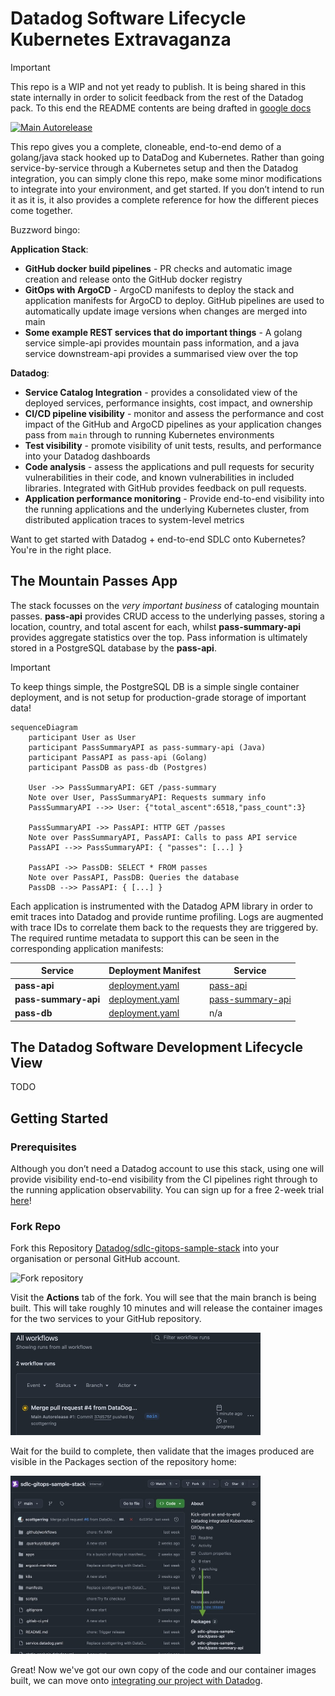 # Datadog Software Lifecycle Kubernetes Extravaganza

> [!IMPORTANT]  
> This repo is a WIP and not yet ready to publish. It is being shared in this state internally in order to solicit feedback from the rest of the Datadog pack. To this end the README contents are being drafted in [google docs](https://docs.google.com/document/d/15buq4OED_VnvwBYKxPEYT5aJ7PPrlLhL_kCZUiOBOpk/edit?usp=sharing)

[![Main Autorelease](https://github.com/datadog/sdlc-gitops-sample-stack/actions/workflows/main-autorelease.yaml/badge.svg)](https://github.com/datadog/sdlc-gitops-sample-stack/actions/workflows/main-autorelease.yaml)

This repo gives you a complete, cloneable, end-to-end demo of a golang/java stack hooked up to DataDog and Kubernetes. Rather than going service-by-service through a Kubernetes setup and then the Datadog integration, you can simply clone this repo, make some minor modifications to integrate into your environment, and get started. If you don’t intend to run it as it is, it also provides a complete reference for how the different pieces come together. 

Buzzword bingo:

**Application Stack**:
- **GitHub docker build pipelines** - PR checks and automatic image creation and release onto the GitHub docker registry
- **GitOps with ArgoCD** - ArgoCD manifests to deploy the stack and application manifests for ArgoCD to deploy. GitHub pipelines are used to automatically update image versions when changes are merged into main
- **Some example REST services that do important things** - A golang service simple-api provides mountain pass information, and a java service downstream-api provides a summarised view over the top

**Datadog**:
- **Service Catalog Integration** - provides a consolidated view of the deployed services, performance insights, cost impact, and ownership
- **CI/CD pipeline visibility** - monitor and assess the performance and cost impact of the GitHub and ArgoCD pipelines as your application changes pass from `main` through to running Kubernetes environments
- **Test visibility** - promote visibility of unit tests, results, and performance into your Datadog dashboards
- **Code analysis** - assess the applications and pull requests for security vulnerabilities in their code, and known vulnerabilities in included libraries. Integrated with GitHub provides feedback on pull requests.
- **Application performance monitoring** - Provide end-to-end visibility into the running applications and the underlying Kubernetes cluster, from distributed application traces to system-level metrics

Want to get started with Datadog + end-to-end SDLC onto Kubernetes? You're in the right place.


## The Mountain Passes App 

The stack focusses on the _very important business_ of cataloging mountain passes. **pass-api** provides CRUD access to the underlying passes, storing a location, country, and total ascent for each, whilst **pass-summary-api** provides aggregate statistics over the top. Pass information is ultimately stored in a PostgreSQL database by the **pass-api**.

> [!IMPORTANT]
> To keep things simple, the PostgreSQL DB is a simple single container deployment, and is not setup for production-grade storage of important data!

```mermaid
sequenceDiagram
    participant User as User
    participant PassSummaryAPI as pass-summary-api (Java)
    participant PassAPI as pass-api (Golang)
    participant PassDB as pass-db (Postgres)

    User ->> PassSummaryAPI: GET /pass-summary
    Note over User, PassSummaryAPI: Requests summary info
    PassSummaryAPI -->> User: {"total_ascent":6518,"pass_count":3}

    PassSummaryAPI ->> PassAPI: HTTP GET /passes
    Note over PassSummaryAPI, PassAPI: Calls to pass API service
    PassAPI -->> PassSummaryAPI: { "passes": [...] }

    PassAPI ->> PassDB: SELECT * FROM passes
    Note over PassAPI, PassDB: Queries the database
    PassDB -->> PassAPI: { [...] }
```

Each application is instrumented with the Datadog APM library in order to emit traces into Datadog and provide runtime profiling. Logs are augmented with trace IDs to correlate them back to the requests they are triggered by. The required runtime metadata to support this can be seen in the corresponding application manifests:

|    Service     |      Deployment Manifest     |     Service    | 
| ---------------|------------------------------|----------------|
| **pass-api**   | [deployment.yaml](manifests/base/pass-api/deployment.yaml) | [pass-api](apps/pass-api/) | 
| **pass-summary-api** | [deployment.yaml](manifests/base/pass-summary-api/deployment.yaml) | [pass-summary-api](apps/pass-summary-api/) | 
| **pass-db**    | [deployment.yaml](manifests/base/db/deployment.yaml) | n/a | 


## The Datadog Software Development Lifecycle View
TODO

## Getting Started

### Prerequisites
Although you don’t need a Datadog account to use this stack, using one will provide visibility end-to-end visibility from the CI pipelines right through to the running application observability. You can sign up for a free 2-week trial [here](https://www.datadoghq.com/free-datadog-trial/)!

### Fork Repo
Fork this Repository [Datadog/sdlc-gitops-sample-stack](Datadog/sdlc-gitops-sample-stack) into your organisation or personal GitHub account. 

<div text-align='center'>
    <img alt="Fork repository" src="dodocs/assets/fork-repo.jpeg" width="400px" />
</div>

Visit the **Actions** tab of the fork. You will see that the main branch is being built. This will take roughly 10 minutes and will release the container images for the two services to your GitHub repository. 

<div text-align='center'>
    <img alt="Initial build action" src="docs/assets/actions-initial-build.jpeg" width="400px" />
</div>

Wait for the build to complete, then validate that the images produced are visible in the Packages section of the repository home: 


<div text-align='center'>
    <img alt="Initial images released" src="docs/assets/images-released.jpeg" width="400px" />
</div>


Great! Now we've got our own copy of the code and our container images built, we can move onto [integrating our project with Datadog](docs/setup-github-integration.md).

